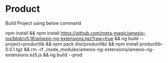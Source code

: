 # Product

Build Project using below command

npm install && 
npm install https://github.com/meta-magic/amexio-ios/blob/v5.16/amexio-ng-extensions.tgz?raw=true && 
ng build --project=productlib && 
npm pack dist/productlib/ && 
npm install productlib-0.0.1.tgz  && 
rm -rf ./node_modules/amexio-ng-extensions/amexio-ng-extensions.es5.js && 
ng build --prod
